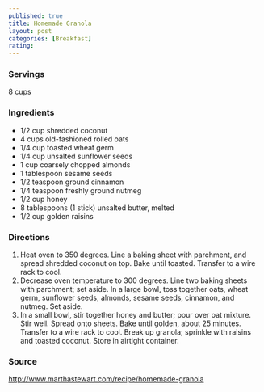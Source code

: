 ```yaml
---
published: true
title: Homemade Granola
layout: post
categories: [Breakfast]
rating: 
---
```

### Servings
8 cups

### Ingredients
- 1/2 cup shredded coconut
- 4 cups old-fashioned rolled oats
- 1/4 cup toasted wheat germ
- 1/4 cup unsalted sunflower seeds
- 1 cup coarsely chopped almonds
- 1 tablespoon sesame seeds
- 1/2 teaspoon ground cinnamon
- 1/4 teaspoon freshly ground nutmeg
- 1/2 cup honey
- 8 tablespoons (1 stick) unsalted butter, melted
- 1/2 cup golden raisins




### Directions
1. Heat oven to 350 degrees. Line a baking sheet with parchment, and spread shredded coconut on top. Bake until toasted. Transfer to a wire rack to cool.
2. Decrease oven temperature to 300 degrees. Line two baking sheets with parchment; set aside. In a large bowl, toss together oats, wheat germ, sunflower seeds, almonds, sesame seeds, cinnamon, and nutmeg. Set aside.
3. In a small bowl, stir together honey and butter; pour over oat mixture. Stir well. Spread onto sheets. Bake until golden, about 25 minutes. Transfer to a wire rack to cool. Break up granola; sprinkle with raisins and toasted coconut. Store in airtight container.

### Source
<a href="http://www.marthastewart.com/recipe/homemade-granola" target="new">http://www.marthastewart.com/recipe/homemade-granola</a>

